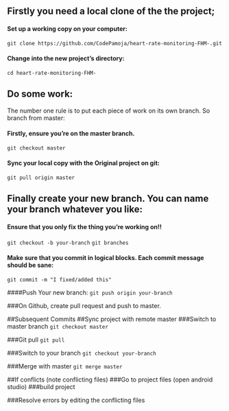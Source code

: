 ## Firstly you need a local clone of the the project; 
#### Set up a working copy on your computer:
`git clone https://github.com/CodePamoja/heart-rate-monitoring-FHM-.git`

#### Change into the new project’s directory:
`cd heart-rate-monitoring-FHM-`

## Do some work:
The number one rule is to put each piece of work on its own branch. So branch from master:

#### Firstly, ensure you’re on the master branch.
`git checkout master`

#### Sync your local copy with the Original project on git:
`git pull origin master`

## Finally create your new branch. You can name your branch whatever you like:
#### Ensure that you only fix the thing you’re working on!!
`git checkout -b your-branch`
`git branches`

#### Make sure that you commit in logical blocks. Each commit message should be sane:
`git commit -m "I fixed/added this"`

####Push Your new branch:
`git push origin your-branch`

###On Github, create pull request and push to master.

##Subsequent Commits
##Sync project with remote master
###Switch to master branch
`git checkout master`

###Git pull
`git pull`

###Switch to your branch
`git checkout your-branch`


###Merge with master
`git merge master`


##If conflicts (note conflicting files)
###Go to project files (open android studio)
###build project

###Resolve errors by editing the conflicting files


